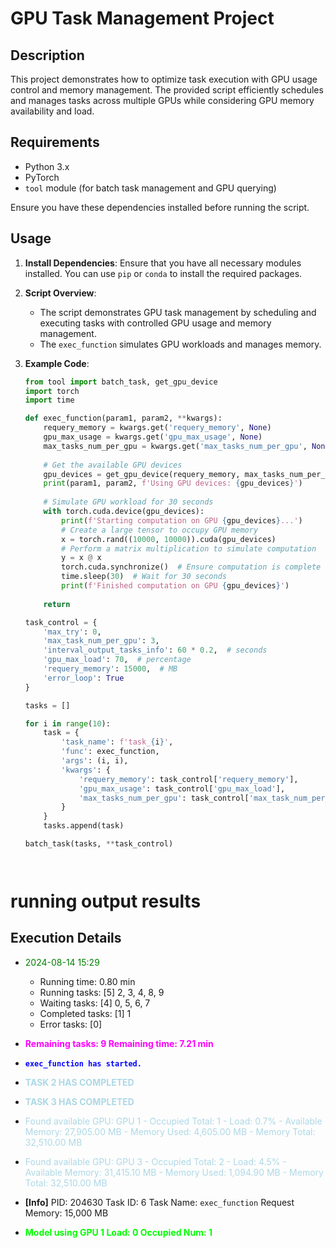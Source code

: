 # GPU Task Management Project

## Description

This project demonstrates how to optimize task execution with GPU usage control and memory management. The provided script efficiently schedules and manages tasks across multiple GPUs while considering GPU memory availability and load.

## Requirements

- Python 3.x
- PyTorch
- `tool` module (for batch task management and GPU querying)

Ensure you have these dependencies installed before running the script.

## Usage

1. **Install Dependencies**: Ensure that you have all necessary modules installed. You can use `pip` or `conda` to install the required packages.

2. **Script Overview**:
   - The script demonstrates GPU task management by scheduling and executing tasks with controlled GPU usage and memory management.
   - The `exec_function` simulates GPU workloads and manages memory.

3. **Example Code**:

   ```python
   from tool import batch_task, get_gpu_device
   import torch
   import time

   def exec_function(param1, param2, **kwargs):
       requery_memory = kwargs.get('requery_memory', None)
       gpu_max_usage = kwargs.get('gpu_max_usage', None)
       max_tasks_num_per_gpu = kwargs.get('max_tasks_num_per_gpu', None)
       
       # Get the available GPU devices
       gpu_devices = get_gpu_device(requery_memory, max_tasks_num_per_gpu, gpu_max_usage)
       print(param1, param2, f'Using GPU devices: {gpu_devices}')
       
       # Simulate GPU workload for 30 seconds
       with torch.cuda.device(gpu_devices):
           print(f'Starting computation on GPU {gpu_devices}...')
           # Create a large tensor to occupy GPU memory
           x = torch.rand((10000, 10000)).cuda(gpu_devices)
           # Perform a matrix multiplication to simulate computation
           y = x @ x
           torch.cuda.synchronize()  # Ensure computation is complete
           time.sleep(30)  # Wait for 30 seconds
           print(f'Finished computation on GPU {gpu_devices}')
       
       return

   task_control = {
       'max_try': 0,
       'max_task_num_per_gpu': 3,
       'interval_output_tasks_info': 60 * 0.2,  # seconds
       'gpu_max_load': 70,  # percentage
       'requery_memory': 15000,  # MB
       'error_loop': True
   }

   tasks = []

   for i in range(10):
       task = {
           'task_name': f'task_{i}',
           'func': exec_function,
           'args': (i, i),
           'kwargs': {
               'requery_memory': task_control['requery_memory'],
               'gpu_max_usage': task_control['gpu_max_load'],
               'max_tasks_num_per_gpu': task_control['max_task_num_per_gpu'],
           }
       }
       tasks.append(task)

   batch_task(tasks, **task_control)




# running output results

## Execution Details

- <span style="color: green;">2024-08-14 15:29</span>
  - Running time: 0.80 min                         
  - Running tasks: [5] 2, 3, 4, 8, 9                        
  - Waiting tasks: [4] 0, 5, 6, 7                         
  - Completed tasks: [1] 1                         
  - Error tasks: [0]

- <span style="color: magenta; font-weight: bold;">Remaining tasks: 9  Remaining time: 7.21 min</span>

- <span style="color: blue; font-weight: bold;">`exec_function has started.`</span>

- <span style="color: lightblue; font-weight: bold;">TASK 2 HAS COMPLETED</span>
- <span style="color: lightblue; font-weight: bold;">TASK 3 HAS COMPLETED</span>

- <span style="color: lightblue;">Found available GPU: GPU 1 - Occupied Total: 1 - Load: 0.7% - Available Memory: 27,905.00 MB - Memory Used: 4,605.00 MB - Memory Total: 32,510.00 MB</span>
- <span style="color: lightblue;">Found available GPU: GPU 3 - Occupied Total: 2 - Load: 4.5% - Available Memory: 31,415.10 MB - Memory Used: 1,094.90 MB - Memory Total: 32,510.00 MB</span>

- **[Info]** PID: 204630  Task ID: 6  Task Name: `exec_function`  Request Memory: 15,000 MB

- <span style="color: lime; font-weight: bold;">Model using GPU 1 Load: 0 Occupied Num: 1</span>
